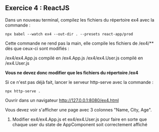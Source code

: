 ## Exercice 4 : ReactJS

Dans un nouveau terminal, compilez les fichiers du répertoire ex4 avec la commande : 

```
npx babel --watch ex4 --out-dir . --presets react-app/prod
```

Cette commande ne rend pas la main, elle compile les fichiers de /ex4/** dès que ceux-ci sont modifiés : 

/ex4/ex4.App.js     compilé en     /ex4.App.js
/ex4/ex4.User.js    compilé en     /ex4.User.js

**Vous ne devez donc modifier que les fichiers du répertoire /ex4**

Si ce n'est pas déjà fait, lancer le serveur http-serve avec la commande :

```
npx http-serve .
```

Ouvrir dans un navigateur http://127.0.0.1:8080/ex4.html

Vous devez voir s'afficher une page avec 3 colonnes "Name, City, Age".

1. Modifier ex4/ex4.App.js et ex4/ex4.User.js pour faire en sorte que chaque user du state de AppComponent soit correctement affiché
    
